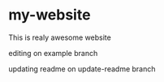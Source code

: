 # my-website
This is realy awesome website

editing on example branch

updating readme on update-readme branch

